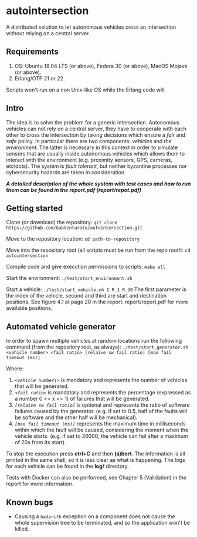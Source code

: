 # autointersection
A distributed solution to let autonomous vehicles cross an intersection without 
relying on a central server.

## Requirements
1. OS: Ubuntu 18.04 LTS (or above), Fedora 30 (or above), MacOS Mojave (or above).
2. Erlang/OTP 21 or 22.

Scripts won't run on a non Unix-like OS while the Erlang code will.

## Intro
The idea is to solve the problem for a generic intersection. Autonomous vehicles can not rely on a central server, they have to cooperate with each other to cross the intersection by taking decisions which ensure a *fair* and *safe* policy. In particular there are two components: *vehicles* and *the environment*. The latter is necessary in this context in order to simulate sensors that are usually inside autonomous vehicles which allows them to interact with the environment (e.g. proximity sensors, GPS, cameras, etc\dots).
The system is *fault tolerant*, but neither byzantine processes nor cybersecurity hazards are taken in consideration.

***A detailed description of the whole system with test cases and how to run them can be found in the report.pdf (report/repot.pdf)***

## Getting started

Clone (or download) the repository:
`git clone https://github.com/GabVenturato/autointersection.git`

Move to the repository location:
`cd path-to-repository`

Move into the repository root (all scripts must be run from the repo root!):
`cd autointersection`

Compile code and give execution permissions to scripts:
`make all`

Start the environment:
`./test/start_environment.sh`

Start a vehicle:
`./test/start_vehicle.sh 1 R_1 R_30`
The first parameter is the index of the vehicle, second and third are start and destination positions.
See figure 4.1 at page 20 in the report: report/report.pdf for more available positions.

## Automated vehicle generator

In order to spawn multiple vehicles at random locations run the following command (from the repository root, as always):
`./test/start_generator.sh <vehicle number> <fail ratio> [relaive sw fail ratio] [max fail timeout (ms)]`

Where:
1. *`<vehicle number\>`* is mandatory and represents the number of vehicles that will be generated.
2. *`<fail ratio>`* is mandatory and represents the percentage (expressed as a number 0 <= x <= 1) of failures that will be generated.
3. *`[relaive sw fail ratio]`* is optional and represents the ratio of software failures caused by the generator. (e.g. if set to 0.5, half of the faults will be software and the other half will be mechanical).
4. *`[max fail timeout (ms)]`* represents the maximum time in milliseconds within which the fault will be caused, considering the moment when the vehicle starts. (e.g. if set to 20000, the vehicle can fail after a maximum of 20s from its start).

To stop the execution press **ctrl+C** and then **(a)bort**. The information is all printed in the same shell, so it is less clear as what is happening. The logs for each vehicle can be found in the **log/** directory.

Tests with Docker can also be performed, see Chapter 5 (Validation) in the report for more information.

## Known bugs
- Causing a `badarith` exception on a component does not cause the whole supervision tree to be terminated, and so the application won't be killed.